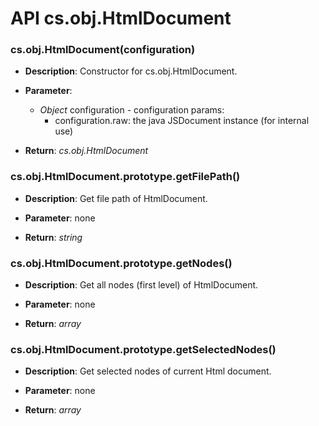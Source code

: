 # API cs.obj.HtmlDocument

### cs.obj.HtmlDocument(configuration)

* **Description**: Constructor for cs.obj.HtmlDocument. 

* **Parameter**:
    * *Object* configuration - configuration params:
        * configuration.raw: the java JSDocument instance (for internal use)

* **Return**: *cs.obj.HtmlDocument*

### cs.obj.HtmlDocument.prototype.getFilePath()

* **Description**: Get file path of HtmlDocument. 

* **Parameter**: none

* **Return**: *string*

### cs.obj.HtmlDocument.prototype.getNodes()

* **Description**: Get all nodes (first level) of HtmlDocument.

* **Parameter**: none

* **Return**: *array*

### cs.obj.HtmlDocument.prototype.getSelectedNodes()

* **Description**: Get selected nodes of current Html document.

* **Parameter**: none

* **Return**: *array*